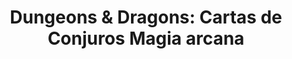 ---
collection: rolLudoteca
title: 'Dungeons & Dragons: Cartas de Conjuros Magia arcana'
image: eewcdd80.png
editorial: 'Edge Entertainment'
editorial_ref: 'EEWCDD80'
isbn: '8435407618770'
type: 'Herramienta'
web: http://www.edgeent.com/juegos/articulo/dungeons_dragons/magia_arcana
format: 'Cartas'
system: 'Dungeons & Dragons'
created_at: '2021-01-07T18:28:27+00:00'
---